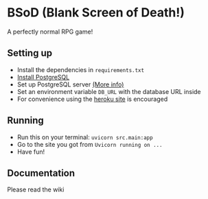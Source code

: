 # BSoD (Blank Screen of Death!)

A perfectly normal RPG game!

## Setting up
- Install the dependencies in `requirements.txt`
- [Install PostgreSQL](https://www.postgresql.org/download/)
- Set up PostgreSQL server [(More info)](https://www.postgresql.org/docs/current/runtime.html)
- Set an environment variable `DB_URL` with the database URL inside
- For convenience using the [heroku site](http://summer-code-jam-2022.herokuapp.com/) is encouraged

## Running
- Run this on your terminal: `uvicorn src.main:app`
- Go to the site you got from `Uvicorn running on ...`
- Have fun!

## Documentation
Please read the wiki
